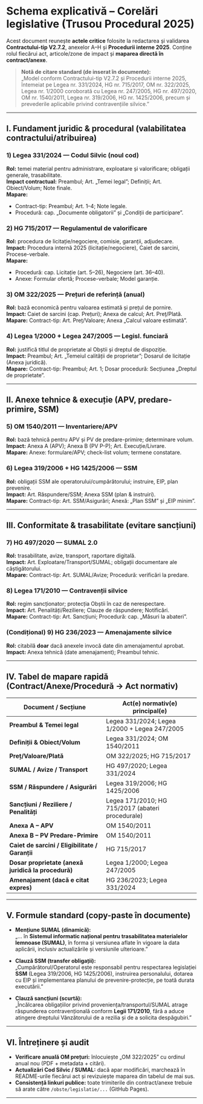 # Schema explicativă – Corelări legislative (Trusou Procedural 2025)

Acest document reunește **actele critice** folosite la redactarea și validarea **Contractului-tip V2.7.2**, anexelor A–H și **Procedurii interne 2025**. Conține rolul fiecărui act, articole/zone de impact și **maparea directă în contract/anexe**.

> **Notă de citare standard (de inserat în documente):**  
> „Model conform Contractului-tip V2.7.2 și Procedurii interne 2025, întemeiat pe Legea nr. 331/2024, HG nr. 715/2017, OM nr. 322/2025, Legea nr. 1/2000 coroborată cu Legea nr. 247/2005, HG nr. 497/2020, OM nr. 1540/2011, Legea nr. 319/2006, HG nr. 1425/2006, precum și prevederile aplicabile privind contravențiile silvice.”

---

## I. Fundament juridic & procedural (valabilitatea contractului/atribuirea)

### 1) Legea 331/2024 — Codul Silvic (noul cod)
**Rol:** temei material pentru administrare, exploatare și valorificare; obligații generale, trasabilitate.  
**Impact contractual:** Preambul; Art. „Temei legal”; Definiții; Art. Obiect/Volum; Note finale.  
**Mapare:**
- Contract-tip: Preambul; Art. 1–4; Note legale.  
- Procedură: cap. „Documente obligatorii” și „Condiții de participare”.

### 2) HG 715/2017 — Regulamentul de valorificare
**Rol:** procedura de licitație/negociere, comisie, garanții, adjudecare.  
**Impact:** Procedura internă 2025 (licitație/negociere), Caiet de sarcini, Procese-verbale.  
**Mapare:**
- Procedură: cap. Licitație (art. 5–26), Negociere (art. 36–40).  
- Anexe: Formular ofertă; Procese-verbale; Model garanție.

### 3) OM 322/2025 — Prețuri de referință (anual)
**Rol:** bază economică pentru valoarea estimată și prețul de pornire.  
**Impact:** Caiet de sarcini (cap. Prețuri); Anexa de calcul; Art. Preț/Plată.  
**Mapare:** Contract-tip: Art. Preț/Valoare; Anexa „Calcul valoare estimată”.

### 4) Legea 1/2000 + Legea 247/2005 — Legisl. funciară
**Rol:** justifică titlul de proprietate al Obștii și dreptul de dispoziție.  
**Impact:** Preambul; Art. „Temeiul calității de proprietar”; Dosarul de licitație (Anexa juridică).  
**Mapare:** Contract-tip: Preambul; Art. 1; Dosar procedură: Secțiunea „Dreptul de proprietate”.

---

## II. Anexe tehnice & execuție (APV, predare-primire, SSM)

### 5) OM 1540/2011 — Inventariere/APV
**Rol:** bază tehnică pentru APV și PV de predare-primire; determinare volum.  
**Impact:** Anexa A (APV); Anexa B (PV P-P); Art. Execuție/Livrare.  
**Mapare:** Anexe: formulare/APV; check-list volum; termene constatare.

### 6) Legea 319/2006 + HG 1425/2006 — SSM
**Rol:** obligații SSM ale operatorului/cumpărătorului; instruire, EIP, plan prevenire.  
**Impact:** Art. Răspundere/SSM; Anexa SSM (plan & instruiri).  
**Mapare:** Contract-tip: Art. SSM/Asigurări; Anexă: „Plan SSM” și „EIP minim”.

---

## III. Conformitate & trasabilitate (evitare sancțiuni)

### 7) HG 497/2020 — SUMAL 2.0
**Rol:** trasabilitate, avize, transport, raportare digitală.  
**Impact:** Art. Exploatare/Transport/SUMAL; obligații documentare ale câștigătorului.  
**Mapare:** Contract-tip: Art. SUMAL/Avize; Procedură: verificări la predare.

### 8) Legea 171/2010 — Contravenții silvice
**Rol:** regim sancționator; protecția Obștii în caz de nerespectare.  
**Impact:** Art. Penalități/Reziliere; Clauze de răspundere; Notificări.  
**Mapare:** Contract-tip: Art. Sancțiuni; Procedură: cap. „Măsuri la abateri”.

### (Condițional) 9) HG 236/2023 — Amenajamente silvice
**Rol:** citabilă **doar** dacă anexele invocă date din amenajamentul aprobat.  
**Impact:** Anexa tehnică (date amenajament); Preambul tehnic.

---

## IV. Tabel de mapare rapidă (Contract/Anexe/Procedură → Act normativ)

| Document / Secțiune                                        | Act(e) normativ(e) principal(e)                   |
|------------------------------------------------------------|---------------------------------------------------|
| **Preambul & Temei legal**                                 | Legea 331/2024; Legea 1/2000 + Legea 247/2005     |
| **Definiții & Obiect/Volum**                               | Legea 331/2024; OM 1540/2011                      |
| **Preț/Valoare/Plată**                                     | OM 322/2025; HG 715/2017                          |
| **SUMAL / Avize / Transport**                              | HG 497/2020; Legea 331/2024                       |
| **SSM / Răspundere / Asigurări**                           | Legea 319/2006; HG 1425/2006                      |
| **Sancțiuni / Reziliere / Penalități**                     | Legea 171/2010; HG 715/2017 (abateri procedurale) |
| **Anexa A – APV**                                          | OM 1540/2011                                      |
| **Anexa B – PV Predare-Primire**                           | OM 1540/2011                                      |
| **Caiet de sarcini / Eligibilitate / Garanții**            | HG 715/2017                                       |
| **Dosar proprietate (anexă juridică la procedură)**        | Legea 1/2000; Legea 247/2005                      |
| **Amenajament (dacă e citat expres)**                      | HG 236/2023; Legea 331/2024                       |

---

## V. Formule standard (copy-paste în documente)

- **Mențiune SUMAL (dinamică):**  
  „… în **Sistemul informatic național pentru trasabilitatea materialelor lemnoase (SUMAL)**, în forma și versiunea aflate în vigoare la data aplicării, inclusiv actualizările și versiunile ulterioare.”

- **Clauză SSM (transfer obligații):**  
  „Cumpărătorul/Operatorul este responsabil pentru respectarea legislației **SSM** (Legea 319/2006, HG 1425/2006), instruirea personalului, dotarea cu EIP și implementarea planului de prevenire-protecție, pe toată durata executării.”

- **Clauză sancțiuni (scurtă):**  
  „Încălcarea obligațiilor privind proveniența/transportul/SUMAL atrage răspunderea contravențională conform **Legii 171/2010**, fără a aduce atingere dreptului Vânzătorului de a rezilia și de a solicita despăgubiri.”

---

## VI. Întreținere și audit
- **Verificare anuală OM prețuri:** înlocuiește „OM 322/2025” cu ordinul anual nou (PDF + metadata + citări).  
- **Actualizări Cod Silvic / SUMAL:** dacă apar modificări, marchează în README-urile fiecărui act și revizuiește maparea din tabelul de mai sus.  
- **Consistență linkuri publice:** toate trimiterile din contract/anexe trebuie să arate către `/obste/legislatie/...` (GitHub Pages).

---
